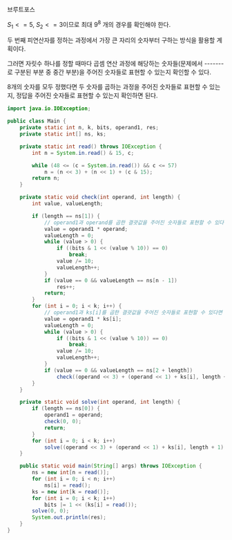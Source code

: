 브루트포스

$S_1 <= 5$, $S_2 <= 3$이므로 최대 $9^8$ 개의 경우를 확인해야 한다.

두 번째 피연산자를 정하는 과정에서 가장 큰 자리의 숫자부터 구하는 방식을 활용할 계획이다.

그러면 자릿수 하나를 정할 때마다 곱셈 연산 과정에 해당하는 숫자들(문제에서 -------로 구분된 부분 중 중간 부분)을 주어진 숫자들로 표현할 수 있는지 확인할 수 있다.

8개의 숫자를 모두 정했다면 두 숫자를 곱하는 과정을 주어진 숫자들로 표현할 수 있는지, 정답을 주어진 숫자들로 표현할 수 있는지 확인하면 된다.

```java
import java.io.IOException;

public class Main {
	private static int n, k, bits, operand1, res;
	private static int[] ns, ks;

	private static int read() throws IOException {
		int n = System.in.read() & 15, c;

		while (48 <= (c = System.in.read()) && c <= 57)
			n = (n << 3) + (n << 1) + (c & 15);
		return n;
	}

	private static void check(int operand, int length) {
		int value, valueLength;

		if (length == ns[1]) {
			// operand1과 operand를 곱한 결괏값을 주어진 숫자들로 표현할 수 있다면 res를 1 증가시킨다.
			value = operand1 * operand;
			valueLength = 0;
			while (value > 0) {
				if ((bits & 1 << (value % 10)) == 0)
					break;
				value /= 10;
				valueLength++;
			}
			if (value == 0 && valueLength == ns[n - 1])
				res++;
			return;
		}
		for (int i = 0; i < k; i++) {
			// operand1과 ks[i]를 곱한 결괏값을 주어진 숫자들로 표현할 수 있다면 ks[i]를 활용한다.
			value = operand1 * ks[i];
			valueLength = 0;
			while (value > 0) {
				if ((bits & 1 << (value % 10)) == 0)
					break;
				value /= 10;
				valueLength++;
			}
			if (value == 0 && valueLength == ns[2 + length])
				check((operand << 3) + (operand << 1) + ks[i], length + 1);
		}
	}

	private static void solve(int operand, int length) {
		if (length == ns[0]) {
			operand1 = operand;
			check(0, 0);
			return;
		}
		for (int i = 0; i < k; i++)
			solve((operand << 3) + (operand << 1) + ks[i], length + 1);
	}

	public static void main(String[] args) throws IOException {
		ns = new int[n = read()];
		for (int i = 0; i < n; i++)
			ns[i] = read();
		ks = new int[k = read()];
		for (int i = 0; i < k; i++)
			bits |= 1 << (ks[i] = read());
		solve(0, 0);
		System.out.println(res);
	}
}
```
